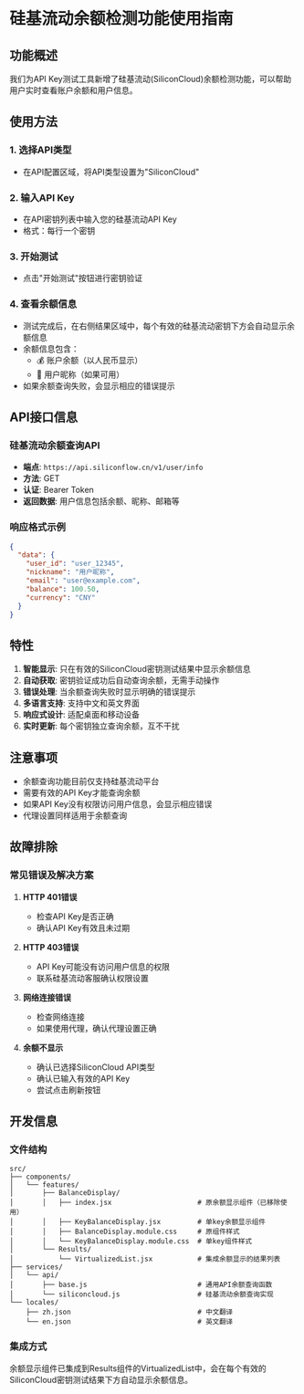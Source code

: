 # 硅基流动余额检测功能使用指南

## 功能概述

我们为API Key测试工具新增了硅基流动(SiliconCloud)余额检测功能，可以帮助用户实时查看账户余额和用户信息。

## 使用方法

### 1. 选择API类型
- 在API配置区域，将API类型设置为"SiliconCloud"

### 2. 输入API Key
- 在API密钥列表中输入您的硅基流动API Key
- 格式：每行一个密钥

### 3. 开始测试
- 点击"开始测试"按钮进行密钥验证

### 4. 查看余额信息
- 测试完成后，在右侧结果区域中，每个有效的硅基流动密钥下方会自动显示余额信息
- 余额信息包含：
  - 💰 账户余额（以人民币显示）
  - 👤 用户昵称（如果可用）
- 如果余额查询失败，会显示相应的错误提示

## API接口信息

### 硅基流动余额查询API
- **端点**: `https://api.siliconflow.cn/v1/user/info`
- **方法**: GET
- **认证**: Bearer Token
- **返回数据**: 用户信息包括余额、昵称、邮箱等

### 响应格式示例
```json
{
  "data": {
    "user_id": "user_12345",
    "nickname": "用户昵称", 
    "email": "user@example.com",
    "balance": 100.50,
    "currency": "CNY"
  }
}
```

## 特性

1. **智能显示**: 只在有效的SiliconCloud密钥测试结果中显示余额信息
2. **自动获取**: 密钥验证成功后自动查询余额，无需手动操作
3. **错误处理**: 当余额查询失败时显示明确的错误提示
4. **多语言支持**: 支持中文和英文界面
5. **响应式设计**: 适配桌面和移动设备
6. **实时更新**: 每个密钥独立查询余额，互不干扰

## 注意事项

- 余额查询功能目前仅支持硅基流动平台
- 需要有效的API Key才能查询余额
- 如果API Key没有权限访问用户信息，会显示相应错误
- 代理设置同样适用于余额查询

## 故障排除

### 常见错误及解决方案

1. **HTTP 401错误**
   - 检查API Key是否正确
   - 确认API Key有效且未过期

2. **HTTP 403错误** 
   - API Key可能没有访问用户信息的权限
   - 联系硅基流动客服确认权限设置

3. **网络连接错误**
   - 检查网络连接
   - 如果使用代理，确认代理设置正确

4. **余额不显示**
   - 确认已选择SiliconCloud API类型
   - 确认已输入有效的API Key
   - 尝试点击刷新按钮

## 开发信息

### 文件结构
```
src/
├── components/
│   └── features/
│       ├── BalanceDisplay/
│       │   ├── index.jsx                     # 原余额显示组件（已移除使用）
│       │   ├── KeyBalanceDisplay.jsx         # 单key余额显示组件
│       │   ├── BalanceDisplay.module.css     # 原组件样式
│       │   └── KeyBalanceDisplay.module.css  # 单key组件样式
│       └── Results/
│           └── VirtualizedList.jsx           # 集成余额显示的结果列表
├── services/
│   └── api/
│       ├── base.js                           # 通用API余额查询函数
│       └── siliconcloud.js                   # 硅基流动余额查询实现
└── locales/
    ├── zh.json                               # 中文翻译
    └── en.json                               # 英文翻译
```

### 集成方式
余额显示组件已集成到Results组件的VirtualizedList中，会在每个有效的SiliconCloud密钥测试结果下方自动显示余额信息。